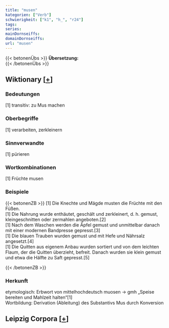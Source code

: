 ```yaml
---
title: "musen"
kategorien: ["Verb"]
schwierigkeit: ["k1", "h_", "r24"]
tags:
series:
mainDornseiffs:
domainDornseiffs:
url: "musen"
---
```


{{< betonenÜbs >}}
**Übersetzung:**  
{{< /betonenÜbs >}}

## Wiktionary [[+](https://de.wiktionary.org/wiki/musen)]

### Bedeutungen
[1] transitiv: zu Mus machen  

### Oberbegriffe
[1] verarbeiten, zerkleinern  

### Sinnverwandte
[1] pürieren  

### Wortkombinationen
[1] Früchte musen  

### Beispiele
{{< betonenZB >}}
[1] Die Knechte und Mägde musten die Früchte mit den Füßen.  
[1] Die Nahrung wurde enthäutet, geschält und zerkleinert, d. h. gemust, kleingeschnitten oder zermahlen angeboten.[2]  
[1] Nach dem Waschen werden die Äpfel gemust und unmittelbar danach mit einer modernen Bandpresse gepresst.[3]  
[1] Die blauen Trauben wurden gemust und mit Hefe und Nährsalz angesetzt.[4]  
[1] Die Quitten aus eigenem Anbau wurden sortiert und von dem leichten Flaum, der die Quitten überzieht, befreit. Danach wurden sie klein gemust und etwa die Hälfte zu Saft gepresst.[5]  

{{< /betonenZB >}}
### Herkunft
etymologisch: Erbwort von mittelhochdeutsch muosen → gmh „Speise bereiten und Mahlzeit halten“[1]  
Wortbildung: Derivation (Ableitung) des Substantivs Mus durch Konversion  


## Leipzig Corpora [[+](https://corpora.uni-leipzig.de/en/res?word=musen&corpusId=deu_newscrawl-public_2018)]

